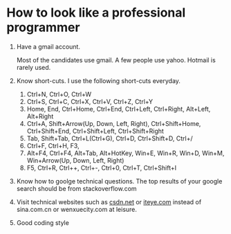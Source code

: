 # How to look like a professional programmer

1. Have a gmail account.

     Most of the candidates use gmail. A few people use yahoo. Hotmail is rarely used.

1. Know short-cuts. I use the following short-cuts everyday.
    1. Ctrl+N, Ctrl+O, Ctrl+W
    1. Ctrl+S, Ctrl+C, Ctrl+X, Ctrl+V, Ctrl+Z, Ctrl+Y
    1. Home, End, Ctrl+Home, Ctrl+End, Ctrl+Left, Ctrl+Right, Alt+Left, Alt+Right
    1. Ctrl+A, Shift+Arrow(Up, Down, Left, Right), Ctrl+Shift+Home, Ctrl+Shift+End, Ctrl+Shift+Left, Ctrl+Shift+Right
    1. Tab, Shift+Tab, Ctrl+L(Ctrl+G), Ctrl+D, Ctrl+Shift+D, Ctrl+/
    1. Ctrl+F, Ctrl+H, F3, 
    1. Alt+F4, Ctrl+F4, Alt+Tab, Alt+HotKey, Win+E, Win+R, Win+D, Win+M, Win+Arrow(Up, Down, Left, Right)
    1. F5, Ctrl+R, Ctrl++, Ctrl+-, Ctrl+0, Ctrl+T, Ctrl+Shift+I
1. Know how to goolge technical questions. The top results of your google search should be from stackoverflow.com
1. Visit technical websites such as [csdn.net](csdn.net) or [iteye.com](iteye.com) instead of sina.com.cn or wenxuecity.com at leisure.
1. Good coding style
